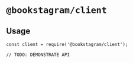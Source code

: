 # `@bookstagram/client`

## Usage

```
const client = require('@bookstagram/client');

// TODO: DEMONSTRATE API
```
